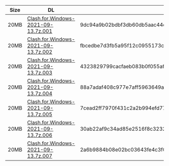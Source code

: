 |    Size   |     DL  | sha512sum |
|  ---  |  ---  |  ---  |
| 20MB | [Clash.for.Windows-2021-09-13.7z.001](https://cdn.jsdelivr.net/gh/appleians/cfw_m1@main/Clash.for.Windows-2021-09-13.7z.001) | 9dc94a9b02bdbf3db60db5aac44d521b5d1b2560cfab5025a392c1c34f00b705639117e86d75358b8eefb3ffd539f0e29eb137a35546d5ad467fc158f62d4f74 |
| 20MB | [Clash.for.Windows-2021-09-13.7z.002](https://cdn.jsdelivr.net/gh/appleians/cfw_m1@main/Clash.for.Windows-2021-09-13.7z.002) | fbcedbe7d3fb5a95f12c0955173ce1d2d7c4cc0911f0a34e1d102d29770094a73cca65fc3e14106897aadc5f80c0432d17f71e41db9de86e1a28075100cb1a51 |
| 20MB | [Clash.for.Windows-2021-09-13.7z.003](https://cdn.jsdelivr.net/gh/appleians/cfw_m1@main/Clash.for.Windows-2021-09-13.7z.003) | 4323829799cacfaeb083b0f055afce022b73b1a40a6ba7a82879535fb1d245a23f8c4bea67fee281a8b2629ef1cc3070e1c17f20847e74fc3145795e7e7ab667 |
| 20MB | [Clash.for.Windows-2021-09-13.7z.004](https://cdn.jsdelivr.net/gh/appleians/cfw_m1@main/Clash.for.Windows-2021-09-13.7z.004) | 88a7adaf408c977e7aff5963649a192aca2d17348eb27aab156042a9ab7c54db062f35090307bb8522343551d2fa78043b1054a14a32e1b270bfba4b476e97b9 |
| 20MB | [Clash.for.Windows-2021-09-13.7z.005](https://cdn.jsdelivr.net/gh/appleians/cfw_m1@main/Clash.for.Windows-2021-09-13.7z.005) | 7cead2ff7970f431c2a2b994efd77a3dea89389b527eac198e3d492e83b7ee8ae4845b13e2c20e93bb38248ce1e3d5b8314840a160284461bb5d67c4324f1463 |
| 20MB | [Clash.for.Windows-2021-09-13.7z.006](https://cdn.jsdelivr.net/gh/appleians/cfw_m1@main/Clash.for.Windows-2021-09-13.7z.006) | 30ab22af9c34ad85e2516f8c3232fe6e26c445ca338b4df63af8248c61de07792bed297ca66d8ba9ec9b2992c840c07115bce0ef02faff7ea2905487c8594683 |
| 20MB | [Clash.for.Windows-2021-09-13.7z.007](https://cdn.jsdelivr.net/gh/appleians/cfw_m1@main/Clash.for.Windows-2021-09-13.7z.007) | 2a6b9884b08e02bc03643fe4c3f01ec66faacf3f7a0d663fd37b0e5b81e5a51565834d2ca1dcb4821a624ccad59db604e414924ed824387858a285a4833eeb51 |
